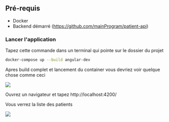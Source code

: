 ## Pré-requis
- Docker
- Backend démarré (https://github.com/mainProgram/patient-api)

### Lancer l'application
Tapez cette commande dans un terminal qui pointe sur le dossier du projet

```bash
docker-compose up --build angular-dev
```
Apres build complet et lancement du container vous devriez voir quelque chose comme ceci

![](C:\Users\fazeyna\Pictures\Screenshots\build.png)

Ouvrez un navigateur et tapez  http://localhost:4200/

Vous verrez la liste des patients

![](C:\Users\fazeyna\Pictures\Screenshots\build-2.png)
